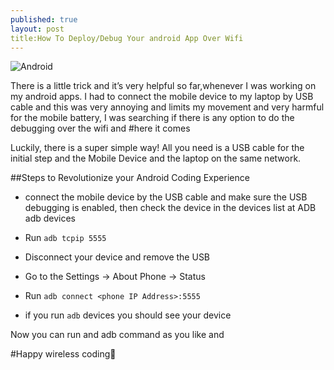 ```yaml
---
published: true
layout: post
title:How To Deploy/Debug Your android App Over Wifi
---
```




![Android]({{site.baseurl}}/https://assets.materialup.com/uploads/0f6ed913-86b5-4b72-9cf8-2241afe9816e/IuCeOi1.png)

There is a little trick and it’s very helpful so far,whenever I was working on my android apps. I had to connect the mobile device to my laptop by USB cable and this was very annoying and limits my movement and very harmful for the mobile battery, I was searching if there is any option to do the debugging over the wifi and #here it comes

Luckily, there is a super simple way! All you need is a USB cable for the initial step and the Mobile Device and the laptop on the same network.

##Steps to Revolutionize your Android Coding Experience

- connect the mobile device by the USB cable and make sure the USB debugging is enabled, then check the device in the devices list at ADB adb devices

- Run `adb tcpip 5555`

- Disconnect your device and remove the USB

- Go to the Settings -> About Phone -> Status

- Run `adb connect <phone IP Address>:5555`

- if you run `adb` devices you should see your device

Now you can run and adb command as you like and

 

#Happy wireless coding🙂
